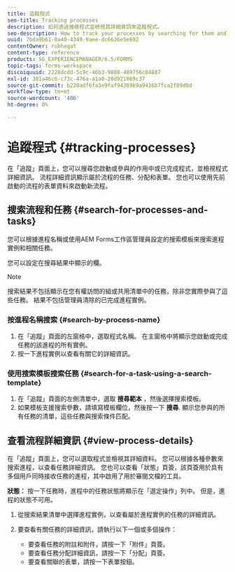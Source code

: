 ```yaml
---
title: 追蹤程式
seo-title: Tracking processes
description: 如何透過搜尋程式並檢視其詳細資訊來追蹤程式。
seo-description: How to track your processes by searching for them and viewing their details.
uuid: 7bda9b61-0a40-4349-9aee-dc6636e5e692
contentOwner: robhagat
content-type: reference
products: SG_EXPERIENCEMANAGER/6.5/FORMS
topic-tags: forms-workspace
discoiquuid: 2228dcdd-5c9c-46b3-9888-489756c04887
exl-id: 381a46c6-c73c-476a-a1a0-20d921069c37
source-git-commit: b220adf6fa3e9faf94389b9a9416b7fca2f89d9d
workflow-type: tm+mt
source-wordcount: '406'
ht-degree: 0%

---
```


# 追蹤程式 {#tracking-processes}

在「追蹤」頁面上，您可以搜尋您啟動或參與的作用中或已完成程式，並檢視程式詳細資訊。 流程詳細資訊顯示屬於流程的任務、分配和表單。 您也可以使用先前啟動的流程的表單資料來啟動新流程。

## 搜索流程和任務 {#search-for-processes-and-tasks}

您可以根據進程名稱或使用AEM Forms工作區管理員設定的搜索模板來搜索進程實例和相關任務。

您可以設定在搜尋結果中顯示的欄。

>[!NOTE]
>
>搜索結果不包括顯示在您有權訪問的組或共用清單中的任務，除非您實際參與了這些任務。 結果不包括管理員清除的已完成進程實例。

### 按進程名稱搜索 {#search-by-process-name}

1. 在「追蹤」頁面的左窗格中，選取程式名稱。 在主窗格中將顯示您啟動或完成任務的該進程的所有實例。
1. 按一下進程實例以查看有關它的詳細資訊。

### 使用搜索模板搜索任務 {#search-for-a-task-using-a-search-template}

1. 在「追蹤」頁面的左側清單中，選取 **搜尋範本** ，然後選擇搜索模板。
1. 如果模板支援搜索參數，請填寫模板欄位，然後按一下 **搜尋**. 顯示您參與的所有任務的清單，這些任務與搜索條件匹配。

## 查看流程詳細資訊 {#view-process-details}

在「追蹤」頁面上，您可以選取程式並檢視其詳細資料。 您可以根據各種參數來搜索進程，以查看任務詳細資訊。 您也可以查看「狀態」頁簽，該頁簽用於具有多個用戶同時接收任務的進程，其中啟用了用於審閱文檔的工具。

**狀態：** 按一下任務時，進程中的任務狀態將顯示在「選定操作」列中。 但是，進程的狀態不可用。

1. 從搜索結果清單中選擇進程實例，以查看屬於進程實例的任務的詳細資訊。
1. 要查看有關任務的詳細資訊，請執行以下一個或多個操作：

   * 要查看任務的附註和附件，請按一下「附件」頁簽。
   * 要查看任務分配詳細資訊，請按一下「分配」頁簽。
   * 要查看關聯的表單，請按一下表單按鈕。
